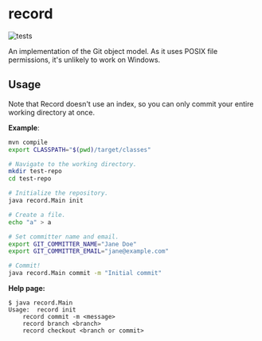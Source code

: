 # record

![tests](https://github.com/zuqq/record/actions/workflows/tests.yml/badge.svg)

An implementation of the Git object model. As it uses POSIX file permissions,
it's unlikely to work on Windows.

## Usage

Note that Record doesn't use an index, so you can only commit your entire
working directory at once.

**Example**:

```bash
mvn compile
export CLASSPATH="$(pwd)/target/classes"

# Navigate to the working directory.
mkdir test-repo
cd test-repo

# Initialize the repository.
java record.Main init

# Create a file.
echo "a" > a

# Set committer name and email.
export GIT_COMMITTER_NAME="Jane Doe"
export GIT_COMMITTER_EMAIL="jane@example.com"

# Commit!
java record.Main commit -m "Initial commit"
```

**Help page:**

```
$ java record.Main
Usage:	record init
	record commit -m <message>
	record branch <branch>
	record checkout <branch or commit>
```
